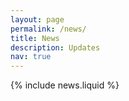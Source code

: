 ```yaml
---
layout: page
permalink: /news/
title: News
description: Updates
nav: true
---
```


{% include news.liquid %}
